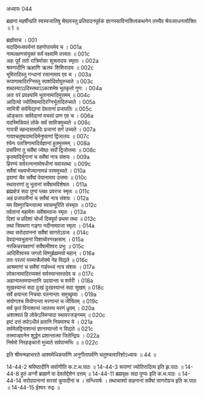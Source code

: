 अध्यायः 044

ब्रह्मणा महर्षीन्प्रति स्वस्वजातिषु श्रेष्ठवस्तु प्रतिपादनपूर्वकं ज्ञानस्याविनाशित्वकथनेन तस्यैव श्रेयःसाधनत्वोक्तिः ॥ 1 ॥

ब्रह्मोवाच ।	001  
यदादिमध्यपर्यन्तं ग्रहणोपायमेव च ।	001a  
नामलक्षणसंयुक्तं सर्वं वक्ष्यामि तत्त्वतः ॥	001c  
अहः पूर्वं ततो रात्रिर्मासाः शुक्लादयः स्मृताः ।	002a  
श्रवणादीनि ऋक्षाणि ऋतवः शिशिरादयः ॥	002c  
भूमिरादिस्तु गन्धानां रसानामाप एव च ।	003a  
रूपाणामादिरग्निस्तु स्पर्शादिर्वायुरुच्यते ॥	003c  
शब्दस्याऽऽदिस्तथाऽऽकाशमेष भूतकृतो गुणः ।	004a  
अतः परं प्रवक्ष्यामि भूतानामादिमुत्तमम् ॥	004c  
आदित्यो ज्योतिषामादिरग्निर्भूतादिरुच्यते ।	005a  
सावित्री सर्वविद्यानां देवतानां प्रजापतिः ॥	005c  
ओङ्कारः सर्ववेदानां वचसां प्राण एव च ।	006a  
यदस्मिन्नियतं लोके सर्वं सावित्रमुच्यते ॥	006c  
गायत्री च्छन्दसामादिः प्रजानां सर्ग उच्यते ।	007a  
गावश्चतुष्पदामादिर्मनुष्याणां द्विजातयः ॥	007c  
श्येनः पतत्रिणामादिर्यज्ञानां हुतमुत्तमम् ।	008a  
प्रसर्पिणां तु सर्वेषां ज्येष्ठः सर्पो द्विजोत्तमाः ॥	008c  
कृतमादिर्युगानां च सर्वेषां नात्र संशयः ।	009a  
हिरण्यं सर्वरत्नानामोषधीनां यवास्तथा ॥	009c  
सर्वेषां भक्ष्यभोज्यानामन्नं परममुच्यते ।	010a  
द्रवाणां चैव सर्वेषां पेयानामाप उत्तमाः ॥	010c  
स्थावराणां तु भूतानां सर्वेषामविशेषतः ।	011a  
ब्रह्मक्षेत्रं सदा पुण्यं प्लक्षः प्रवरजः स्मृतः ॥	011c  
अहं प्रजापतीनां च सर्वेषां नात्र संशयः ।	012a  
मम विष्णुरचिन्त्यात्मा स्वयम्भूरिति संस्मृतः ॥	012c  
पर्वतानां महामेरुः सर्वेषामग्रजः स्मृतः ।	013a  
दिशां च प्रदिशां चोर्ध्वं दिक्पूर्वा प्रथमा तथा ॥	013c  
तथा त्रिपथगा गङ्गा नदीनामग्रजा स्मृता ।	014a  
तथा सरोदपाननां सर्वेषां सागरोऽग्रजः ॥	014c  
देवदानवभूतानां पिशाचोरगरक्षसाम् ।	015a  
नरकिन्नरयक्षाणां सर्वेषामीश्वरः प्रभुः ॥	015c  
आदिर्विश्वस्य जगतो विष्णुर्ब्रह्ममयो महान् ।	016a  
ततः परतरं यस्मात्त्रैलोक्ये नेह विद्यते ॥	016c  
आश्रमाणां च सर्वेषां गार्हस्थ्यं नात्र संशयः ।	017a  
लोकानामादिरव्यक्तं सर्वस्यान्तस्तदेव च ॥	017c  
अहान्यस्तमयान्तानि उदयान्ता च शर्वरी ।	018a  
सुखस्यान्तं सदा दुःखं दुःखस्यान्तं सदा सुखम् ॥	018c  
सर्वे क्षयान्ता निचयाः पतनान्ताः समुच्छ्रयाः ।	019a  
संयोगाश्च वियोगान्ता मरणान्तं च जीवितम् ॥	019c  
सर्वं कृतं विनाशान्तं जातस्य मरणं ध्रुवम् ।	020a  
अशाश्वतं हि लोकेऽस्मिन्सदा स्थावरजङ्गमम् ॥	020c  
इष्टं दत्तं तपोऽधीतं व्रतानि नियमाश्च ये ।	021a  
सर्वमेतद्विनाशान्तं ज्ञानस्यान्तो न विद्यते ॥	021c  
तस्माज्ज्ञानेन शुद्धेन प्रशान्तात्मा जितेन्द्रियः ।	022a  
निर्ममो निरहङ्कारो मुच्यते सर्वपाप्मभिः ॥ ॥	022c  

इति श्रीमन्महाभारते आश्वमेधिकपर्वणि अनुगीतापर्वणि चतुश्चत्वारिशोऽध्यायः ॥ 44 ॥

14-44-2 श्रविष्ठादीनि सर्वाणीति क.ट.थ.पाठः ॥ 14-44-3 रूपाणां ज्योतिरादित्य इति झ.पाठः ॥ 14-44-8 हुतं अग्नौ ब्राह्मणे वा देवतोद्देशेन दत्तम् ॥ 14-44-11 ब्रह्मवृक्षः सदा पुण्यः इति क.थ.पाठः ॥ 14-44-14 सरोदपानानां सरसां कूपादीनां च । सन्धिरार्षः । तथाचाश्वो वाहनानां सर्वेषां सागरोग्रज इति क.पाठः ॥ 14-44-15 ईश्वरः रुद्रः ॥ 
